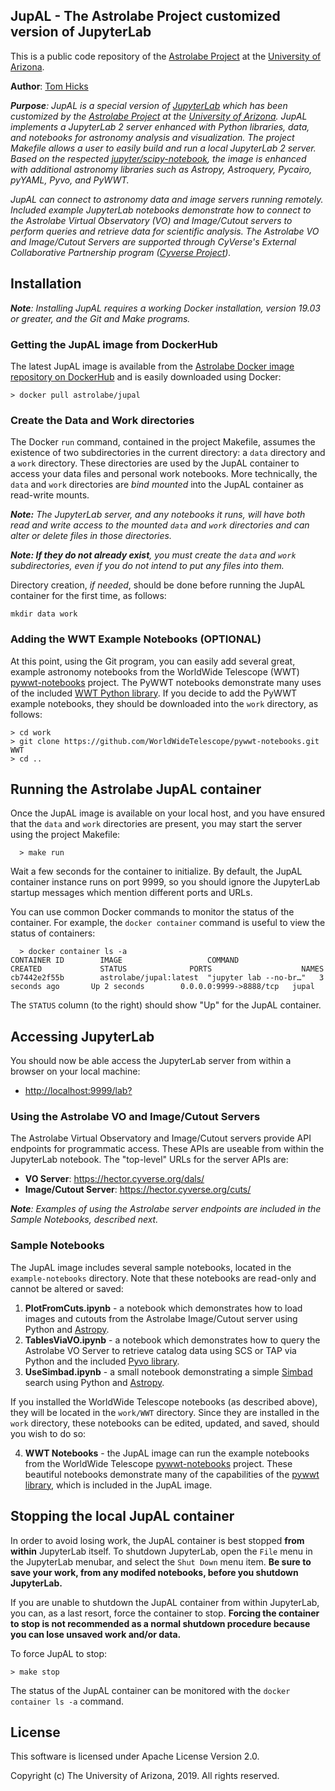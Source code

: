 ﻿## JupAL - The Astrolabe Project customized version of JupyterLab

This is a public code repository of the [Astrolabe Project](http://astrolabe.arizona.edu/) at the [University of Arizona](http://www.arizona.edu).

**Author**: [Tom Hicks](https://github.com/hickst)

***Purpose**: JupAL is a special version of [JupyterLab](https://github.com/jupyterlab/jupyterlab) which has been customized by the [Astrolabe Project](http://astrolabe.arizona.edu/) at the [University of Arizona](http://www.arizona.edu). JupAL implements a JupyterLab 2 server enhanced with Python libraries, data, and notebooks for astronomy analysis and visualization. The project Makefile allows a user to easily build and run a local JupyterLab 2 server. Based on the respected [jupyter/scipy-notebook](https://jupyter-docker-stacks.readthedocs.io/en/latest/using/selecting.html), the image is enhanced with additional astronomy libraries such as Astropy, Astroquery, Pycairo, pyYAML, Pyvo, and PyWWT.*

*JupAL can connect to astronomy data and image servers running remotely. Included example JupyterLab notebooks demonstrate how to connect to the Astrolabe Virtual Observatory (VO) and Image/Cutout servers to perform queries and retrieve data for scientific analysis. The Astrolabe VO and Image/Cutout Servers are supported through CyVerse's External Collaborative Partnership program ([Cyverse Project](http://cyverse.org)).*


## Installation

***Note**: Installing JupAL requires a working Docker installation, version 19.03 or greater, and the Git and Make programs.*

### Getting the JupAL image from DockerHub

The latest JupAL image is available from the 
[ Astrolabe Docker image repository on DockerHub](https://hub.docker.com/repository/docker/astrolabe/jupal) and is easily downloaded using Docker:
```
> docker pull astrolabe/jupal
```


### Create the Data and Work directories

The Docker `run` command, contained in the project Makefile, assumes the existence of two subdirectories in the current directory: a `data` directory and a `work` directory. These directories are used by the JupAL container to access your data files and personal work notebooks. More technically, the `data` and `work` directories are *bind mounted* into the JupAL container as read-write mounts.

***Note:** The JupyterLab server, and any notebooks it runs, will have both read and write access to the mounted `data` and `work` directories and can alter or delete files in those directories.*

***Note: If they do not already exist**, you must create the `data` and `work` subdirectories, even if you do not intend to put any files into them.*

Directory creation, *if needed*, should be done before running the JupAL container for the first time, as follows:
```
mkdir data work
```

### Adding the WWT Example Notebooks (OPTIONAL)

At this point, using the Git program, you can easily add several great, example astronomy notebooks from the WorldWide Telescope (WWT) [pywwt-notebooks](https://github.com/WorldWideTelescope/pywwt-notebooks) project. The PyWWT notebooks demonstrate many uses of the included [WWT Python library](https://github.com/WorldWideTelescope/pywwt). If you decide to add the PyWWT example notebooks, they should be downloaded into the `work` directory, as follows:
```
> cd work
> git clone https://github.com/WorldWideTelescope/pywwt-notebooks.git WWT
> cd ..
```

## Running the Astrolabe JupAL container

Once the JupAL image is available on your local host, and you have ensured that the `data` and `work` directories are present, you may start the server using the project Makefile:
```
  > make run
```
Wait a few seconds for the container to initialize. By default, the JupAL container instance runs on port 9999, so you should ignore the JupyterLab startup messages which mention different ports and URLs.

You can use common Docker commands to monitor the status of the container. For example, the `docker container` command is useful to view the status of containers:
```
  > docker container ls -a
CONTAINER ID        IMAGE                   COMMAND                  CREATED             STATUS              PORTS                    NAMES
cb7442e2f55b        astrolabe/jupal:latest  "jupyter lab --no-br…"   3 seconds ago       Up 2 seconds        0.0.0.0:9999->8888/tcp   jupal

```
The `STATUS` column (to the right) should show "Up" for the JupAL container.


## Accessing JupyterLab

You should now be able access the JupyterLab server from within a browser on your local machine:

  - [http://localhost:9999/lab?](http://localhost:9999/lab?)


### Using the Astrolabe VO and Image/Cutout Servers

The Astrolabe Virtual Observatory and Image/Cutout servers provide API endpoints for programmatic access. These APIs are useable from within the JupyterLab notebook. The "top-level" URLs for the server APIs are:

  - **VO Server**: https://hector.cyverse.org/dals/
  - **Image/Cutout Server**: https://hector.cyverse.org/cuts/

***Note**: Examples of using the Astrolabe server endpoints are included in the Sample Notebooks, described next.*


### Sample Notebooks

The JupAL image includes several sample notebooks, located in the `example-notebooks` directory. Note that these notebooks are read-only and cannot be altered or saved:

  1. **PlotFromCuts.ipynb** - a notebook which demonstrates how to load images and cutouts from the Astrolabe Image/Cutout server using Python and [Astropy](https://www.astropy.org/).
  2. **TablesViaVO.ipynb** - a notebook which demonstrates how to query the Astrolabe VO Server to retrieve catalog data using SCS or TAP via Python and the included [Pyvo library](https://pyvo.readthedocs.io/en/latest/).
  3. **UseSimbad.ipynb** - a small notebook demonstrating a simple [Simbad](http://simbad.u-strasbg.fr/simbad/) search using Python and [Astropy](https://www.astropy.org/).

  If you installed the WorldWide Telescope notebooks (as described above), they will be located in the `work/WWT` directory. Since they are installed in the `work` directory, these notebooks can be edited, updated, and saved, should you wish to do so:

  4. **WWT Notebooks** - the JupAL image can run the example notebooks from the WorldWide Telescope [pywwt-notebooks](https://github.com/WorldWideTelescope/pywwt-notebooks) project. These beautiful notebooks demonstrate many of the capabilities of the [pywwt library](https://github.com/WorldWideTelescope/pywwt), which is included in the JupAL image.


## Stopping the local JupAL container

In order to avoid losing work, the JupAL container is best stopped **from within** JupyterLab itself. To shutdown JupyterLab, open the `File` menu in the JupyterLab menubar, and select the `Shut Down` menu item. **Be sure to save your work, from any modifed notebooks, before you shutdown JupyterLab.**

If you are unable to shutdown the JupAL container from within JupyterLab, you can, as a last resort, force the container to stop. **Forcing the container to stop is not recommended as a normal shutdown procedure because you can lose unsaved work and/or data.**

To force JupAL to stop:
```
> make stop
```
The status of the JupAL container can be monitored with the `docker container ls -a` command.


## License

This software is licensed under Apache License Version 2.0.

Copyright (c) The University of Arizona, 2019. All rights reserved.
